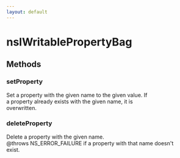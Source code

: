 ```yaml
---
layout: default
---
```


# nsIWritablePropertyBag #

## Methods ##

### setProperty ###
  
Set a property with the given name to the given value.  If  
a property already exists with the given name, it is  
overwritten.  
  

### deleteProperty ###
  
Delete a property with the given name.  
@throws NS_ERROR_FAILURE if a property with that name doesn't  
exist.  
  
